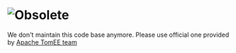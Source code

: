 # ![Obsolete](https://dummyimage.com/700x100/fff/f00&text=This%20Repository%20Is%20Obsolete!)

We don't maintain this code base anymore. Please use official one provided by [Apache TomEE team](https://github.com/apache/tomee/tree/master/arquillian)
